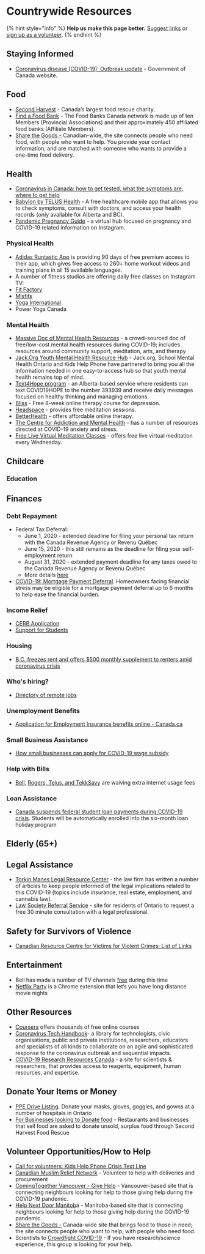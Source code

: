 # Countrywide Resources

{% hint style="info" %}
**Help us make this page better.** [Suggest links](https://forms.gle/ykTSst9uoWceo5fn8%20) or [sign up as a volunteer](https://forms.gle/8z7yuJyz1m76y4Hi8).
{% endhint %}

## Staying Informed

* [Coronavirus disease \(COVID-19\): Outbreak update](https://www.canada.ca/en/public-health/services/diseases/2019-novel-coronavirus-infection.html) - Government of Canada website. 

## Food

* [Second Harvest](https://secondharvest.ca/)  - Canada’s largest food rescue charity. 
* [Find a Food Bank](https://www.foodbankscanada.ca/utility-pages/find-a-food-bank.aspx) - The Food Banks Canada network is made up of ten Members \(Provincial Associations\) and their approximately 450 affiliated food banks \(Affiliate Members\).
* [Share the Goods -](https://www.sharethegoods.ca.) Canadian-wide, the site connects people who need food, with people who want to help. You provide your contact information, and are matched with someone who wants to provide a one-time food delivery.

## Health

* [Coronavirus in Canada: how to get tested, what the symptoms are, where to get help](https://www.macleans.ca/society/health/coronavirus-in-canada-how-to-get-tested-what-the-symptoms-are-where-to-get-help/?fbclid=IwAR2DU2ER4axgdowHLdz4aV2fGwLvyIds1OVmXC0JJbmYOQGzjWSgMXR2Rvw)
* [Babylon by TELUS Health](https://www.telus.com/en/on/health/personal/babylon) -  A free healthcare mobile app that allows you to check symptoms, consult with doctors, and access your health records \(only available for Alberta and BC\).
* [Pandemic Pregnancy Guide](https://www.instagram.com/pandemicpregnancyguide/) - a virtual hub focused on pregnancy and COVID-19 related information on Instagram. 

### Physical Health

* [Adidas Runtastic App](https://www.runtastic.com/checkout/results?experiments=benefits_footer&hide_progress_indicator=true&code=RNT-WBDA-XAVD&utm_campaign=home_workout_2020&utm_content=premium&utm_medium=email.newsletter&utm_source=runtastic&utm_term=2020-03-22&ut=65c587c02bf8a4a1166b9a262229377049160c2f&sc_src=email_2061300&sc_lid=24325610&sc_uid=nx6hB0LUkO&sc_llid=25137) is providing 90 days of free premium access to their app, which gives free access to 260+ home workout videos and training plans in all 15 available languages.
* A number of fitness studios are offering daily free classes on Instagram TV: 
* [Fit Factory](https://www.instagram.com/fitfactoryto/?hl=en)
* [Misfits](https://www.instagram.com/misfits/)
* [Yoga International](https://www.instagram.com/yoga_international/)
* Power Yoga Canada 

### Mental Health

* [Massive Doc of Mental Health Resources](http://bit.ly/covid19-mentalhealth) - a crowd-sourced doc of free/low-cost mental health resources during COVID-19; includes resources around community support, meditation, arts, and therapy
* [Jack.Org Youth Mental Health Resource Hub](https://jack.org/covid?fbclid=IwAR2_HkI2n0CSKaSPv8I45pB4vVMed5YboCX8aGPXZGsdsLp9fg_QTk5dAw4) - Jack.org, School Mental Health Ontario and Kids Help Phone have partnered to bring you all the information needed in one easy-to-access hub so that youth mental health remains top of mind.
* [Text4Hope program](https://www.albertahealthservices.ca/topics/Page17019.aspx) - an Alberta-based service where residents can text COVID19HOPE to the number 393939 and receive daily messages focused on healthy thinking and managing emotions.
* [Bliss](https://cimhs.com/) - Free 8-week online therapy course for depression.
* [Headspace](https://www.headspace.com/covid-19) - provides free meditation sessions. 
* [BetterHealth](https://www.betterhelp.com/) - offers affordable online therapy. 
* [The Centre for Addiction and Mental Health](https://www.camh.ca/en/health-info/mental-health-and-covid-19) - has a number of resources directed at COVID-19 anxiety and stress.
* [Free Live Virtual Meditation Classes](https://peakwellnessco.com/free-live-meditations/) - offers free live virtual meditation every Wednesday.

## Childcare

### Education

## Finances

### Debt Repayment

* Federal Tax Deferral: 
  * June 1, 2020 - extended deadline for filing your personal tax return with the Canada Revenue Agency or Revenu Québec 
  * June 15, 2020 - this still remains as the deadline for filing your self-employment return
  * August 31, 2020 - extended payment deadline for any taxes owed to the Canada Revenue Agency or Revenu Québec
  * More details [here](https://www.canada.ca/en/department-finance/news/2020/03/canadas-covid-19-economic-response-plan-support-for-canadians-and-businesses.html#Flexibility_for_Tax-filers)
* [COVID-19: Mortgage Payment Deferral](https://www.cmhc-schl.gc.ca/en/finance-and-investing/mortgage-loan-insurance/the-resource/covid19-understanding-mortgage-payment-deferral). Homeowners facing financial stress may be eligible for a mortgage payment deferral up to 6 months to help ease the financial burden.

### Income Relief

* [CERB Application](https://www.canada.ca/en/services/benefits/ei/cerb-application.html)
* [Support for Students](https://www.canada.ca/en/department-finance/news/2020/04/support-for-students-and-recent-graduates-impacted-by-covid-19.html)

### Housing

* [B.C. freezes rent and offers $500 monthly supplement to renters amid coronavirus crisis](https://www.thestar.com/news/canada/2020/03/25/bc-freezes-rent-and-offers-500-monthly-supplement-to-renters-amid-coronavirus-crisis.html)

### Who's hiring?

* [Directory of remote jobs](https://docs.google.com/spreadsheets/d/1M-8J7z605dcPhUjYfyiKVxuci0e4AWsDLo_tvs19C5M/htmlview?fbclid=IwAR3ZaSqQPNqeGQSBgrcET629Zf5XJQqqg5P9Ry5EyAOgC2Ly5uPukF607Vk)

### Unemployment Benefits

* [Application for Employment Insurance benefits online - Canada.ca](https://srv270.hrdc-drhc.gc.ca/AW/introduction?GoCTemplateCulture=en-CA)

### Small Business Assistance

* [How small businesses can apply for COVID-19 wage subsidy](https://globalnews.ca/news/6717963/coronavirus-how-to-apply-for-covid-19-wage-subsidy/)

### Help with Bills

* [Bell](https://www.bell.ca/Covid-19-update), [Rogers, Telus, and TekkSavy](https://globalnews.ca/news/6673413/coronavirus-rogers-data-overage-fees/) are waiving extra internet usage fees 

### Loan Assistance

* [Canada suspends federal student loan payments during COVID-19 crisis](https://www.cbc.ca/news/politics/covid-19-coronavirus-pandemic-student-loans-1.5502179). Students will be automatically enrolled into the six-month loan holiday program

## Elderly \(65+\)

## **Legal Assistance**

* [Torkin Manes Legal Resource Center](https://communications.torkinmanes.com/21/502/april-2020/newsletter%284%29.asp?sid=fe27d01c-3456-4516-8e86-5db304a77585&fbclid=IwAR1SSsMw-dzNS7u4Os3wRQnQa-HQRlBQ_Cr3g_3xvrkOux5rZ8V6nfsHfWU) - the law firm has written a number of articles to keep people informed of the legal implications related to this COVID-19 \(topics include insurance, real estate, employment, and cannabis law\). 
* [Law Society Referral Service](https://lsrs.lso.ca/lsrs/welcome) - site for residents of Ontario to request a free 30 minute consultation with a legal professional.

## Safety for Survivors of Violence

* [C](https://www.cbc.ca/news/politics/covid-19-coronavirus-pandemic-student-loans-1.5502179)[anadian Resource Centre for Victims for Violent Crimes: List of Links](https://crcvc.ca/links/)

## Entertainment

* Bell has made a number of TV channels [free](https://www.bell.ca/Whats-on/Free-Previews#EXT=TV_Mass_Soc_FreePreviews_COVID-19_Acq_031820_ab) during this time 
* [Netflix Party](https://www.netflixparty.com/) is a Chrome extension that let’s you have long distance movie nights

## Other Resources

* [Coursera](https://www.coursera.org/) offers thousands of free online courses
* [Coronavirus Tech Handbook](https://coronavirustechhandbook.com/home)- a library for technologists, civic organisations, public and private institutions, researchers, educators and specialists of all kinds to collaborate on an agile and sophisticated response to the coronavirus outbreak and sequential impacts.
* [COVID-19 Research Resources Canada](https://covid19resources.ca/) - a site for scientists & researchers, that provides access to reagents, equipment, human resources, and expertise.

## Donate Your Items or Money

* [PPE Drive Listing](https://theppedrive.com/ppe-drive-listing). Donate your masks, gloves, goggles, and gowns at a number of hospitals in Ontario
* [For Businesses looking to Donate food](https://foodrescue.ca/businesses) - Restaurants and businesses that sell food are asked to donate unsold, surplus food through Second Harvest Food Rescue

## Volunteer Opportunities/How to Help

* [Call for volunteers: Kids Help Phone Crisis Text Line](https://kidshelpphone.ca/get-involved/participate/call-volunteers-crisis-text-line/)
* [Canadian Muslim Relief Network](https://covid19relief.ca/getinvolved/) - Volunteer to help with deliveries and procurement
* [ComingTogether Vancouver - Give Help](https://www.comingtogethervancouver.org/give-help) - Vancouver-based site that is connecting neighbours looking for help to those giving help during the COVID-19 pandemic.
* [Help Next Door Manitob](https://helpnextdoormb.ca/)a - Manitoba-based site that is connecting neighbours looking for help to those giving help during the COVID-19 pandemic.
* [Share the Goods -](https://www.sharethegoods.ca.) Canada-wide site that brings food to those in need; the site connects people who want to help, with people who need food. 
* Scientists to [Crowdfight COVID-19](https://crowdfightcovid19.org/) - If you have research/science experience, this group is looking for your help.

